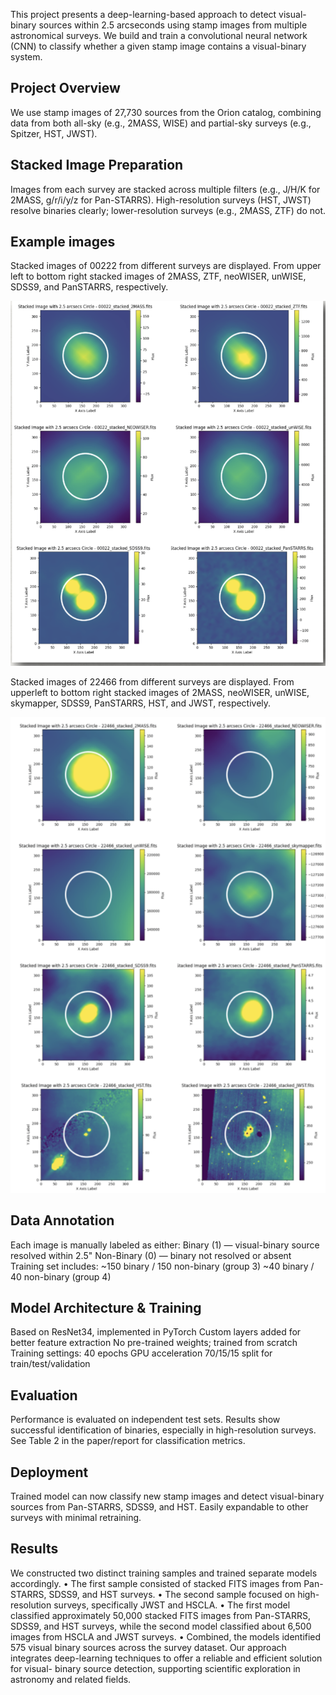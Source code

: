 This project presents a deep-learning-based approach to detect visual-binary sources within 2.5 arcseconds using stamp images from multiple astronomical surveys. We build and train a convolutional neural network (CNN) to classify whether a given stamp image contains a visual-binary system.

## Project Overview
We use stamp images of 27,730 sources from the Orion catalog, combining data from both all-sky (e.g., 2MASS, WISE) and partial-sky surveys (e.g., Spitzer, HST, JWST).

## Stacked Image Preparation
Images from each survey are stacked across multiple filters (e.g., J/H/K for 2MASS, g/r/i/y/z for Pan-STARRS).
High-resolution surveys (HST, JWST) resolve binaries clearly; lower-resolution surveys (e.g., 2MASS, ZTF) do not.

## Example images
Stacked images of 00222 from different surveys are displayed. From upper left to bottom right stacked images of
2MASS, ZTF, neoWISER, unWISE, SDSS9, and PanSTARRS, respectively.

![00222](https://github.com/Ilknur-Gezer/visual-binary-detection/blob/main/00222.png?raw=true)


Stacked images of 22466 from different surveys are displayed. From upperleft to bottom right stacked images of
2MASS, neoWISER, unWISE, skymapper, SDSS9, PanSTARRS, HST, and JWST, respectively.

![22466](https://github.com/Ilknur-Gezer/visual-binary-detection/blob/main/22466.png?raw=true)


## Data Annotation
Each image is manually labeled as either:
Binary (1) — visual-binary source resolved within 2.5"
Non-Binary (0) — binary not resolved or absent
Training set includes:
~150 binary / 150 non-binary (group 3)
~40 binary / 40 non-binary (group 4)

## Model Architecture & Training
Based on ResNet34, implemented in PyTorch
Custom layers added for better feature extraction
No pre-trained weights; trained from scratch
Training settings:
40 epochs
GPU acceleration
70/15/15 split for train/test/validation

## Evaluation
Performance is evaluated on independent test sets.
Results show successful identification of binaries, especially in high-resolution surveys.
See Table 2 in the paper/report for classification metrics.

## Deployment
Trained model can now classify new stamp images and detect visual-binary sources from Pan-STARRS, SDSS9, and HST.
Easily expandable to other surveys with minimal retraining.

## Results
We constructed two distinct training samples and trained separate models accordingly.
• The first sample consisted of stacked FITS images from Pan-STARRS, SDSS9, and HST surveys.
• The second sample focused on high-resolution surveys, specifically JWST and HSCLA.
• The first model classified approximately 50,000 stacked FITS images from Pan-STARRS, SDSS9, and
HST surveys, while the second model classified about 6,500 images from HSCLA and JWST surveys.
• Combined, the models identified 575 visual binary sources across the survey dataset.
Our approach integrates deep-learning techniques to offer a reliable and efficient solution for visual-
binary source detection, supporting scientific exploration in astronomy and related fields.


